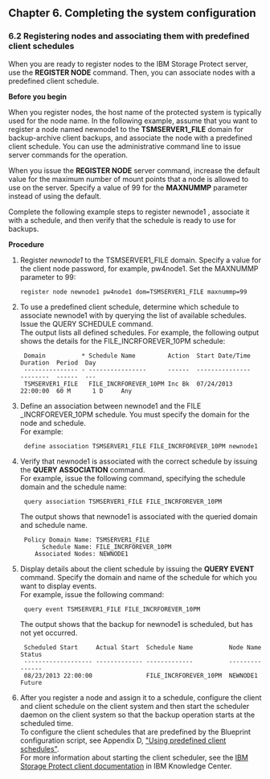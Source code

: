 ## Chapter 6. Completing the system configuration

### 6.2 Registering nodes and associating them with predefined client schedules

When you are ready to register nodes to the IBM Storage Protect server, use the **REGISTER NODE** command. Then, you can associate nodes with a predefined client schedule.

**Before you begin**

When you register nodes, the host name of the protected system is typically used for the node name. In the following example, assume that you want to register a node named newnode1 to the **TSMSERVER1_FILE** domain for backup-archive client backups, and associate the node with a predefined client schedule. You can use the administrative command line to issue server commands for the operation.

When you issue the **REGISTER NODE** server command, increase the default value for the maximum number of mount points that a node is allowed to use on the server. Specify a value of 99 for the **MAXNUMMP** parameter instead of using the default.

Complete the following example steps to register newnode1 , associate it with a schedule, and then verify that the schedule is ready to use for backups.

**Procedure**

1. Register _newnode1_ to the TSMSERVER1_FILE domain. Specify a value for the client node password, for example, pw4node1. Set the MAXNUMMP parameter to 99:
   ```
   register node newnode1 pw4node1 dom=TSMSERVER1_FILE maxnummp=99
   ```
1. To use a predefined client schedule, determine which schedule to associate newnode1 with by querying the list of available schedules. Issue the QUERY SCHEDULE command.  </br>The output lists all defined schedules. For example, the following output shows the details for the FILE_INCRFOREVER_10PM schedule:
   ```
    Domain          * Schedule Name         Action  Start Date/Time      Duration  Period  Day
    --------------- - ----------------      ------  ---------------      --------  ------  ---
    TSMSERVER1_FILE   FILE_INCRFOREVER_10PM Inc Bk  07/24/2013 22:00:00  60 M      1 D     Any
   ```
1. Define an association between newnode1 and the FILE _INCRFOREVER_10PM schedule. You must specify the domain for the node and schedule. </br> For example:
   ```
    define association TSMSERVER1_FILE FILE_INCRFOREVER_10PM newnode1
   ```
1. Verify that newnode1 is associated with the correct schedule by issuing the **QUERY ASSOCIATION** command. </br> For example, issue the following command, specifying the schedule domain and the schedule name:
   ```
    query association TSMSERVER1_FILE FILE_INCRFOREVER_10PM
   ```
   The output shows that newnode1 is associated with the queried domain and schedule name.
   ```
    Policy Domain Name: TSMSERVER1_FILE
         Schedule Name: FILE_INCRFOREVER_10PM
       Associated Nodes: NEWNODE1
   ```
1. Display details about the client schedule by issuing the **QUERY EVENT** command. Specify the domain and name of the schedule for which you want to display events. </br> For example, issue the following command:
   ```
    query event TSMSERVER1_FILE FILE_INCRFOREVER_10PM
   ```
   The output shows that the backup for newnode1 is scheduled, but has not yet occurred.
   ```
    Scheduled Start     Actual Start  Schedule Name          Node Name  Status
    ------------------- ------------- -------------          ---------  ------
    08/23/2013 22:00:00               FILE_INCRFOREVER_10PM  NEWNODE1   Future
   ```
1. After you register a node and assign it to a schedule, configure the client and client schedule on the client system and then start the scheduler daemon on the client system so that the backup operation starts at the scheduled time. </br> To configure the client schedules that are predefined by the Blueprint configuration script, see Appendix D, ["Using predefined client schedules"](appendix-d-using-predefined-client-schedules.md). </br>
   For more information about starting the client scheduler, see the [IBM Storage Protect client documentation](https://www.ibm.com/docs/en/storage-protect/8.1.22?topic=clients) in IBM Knowledge Center.